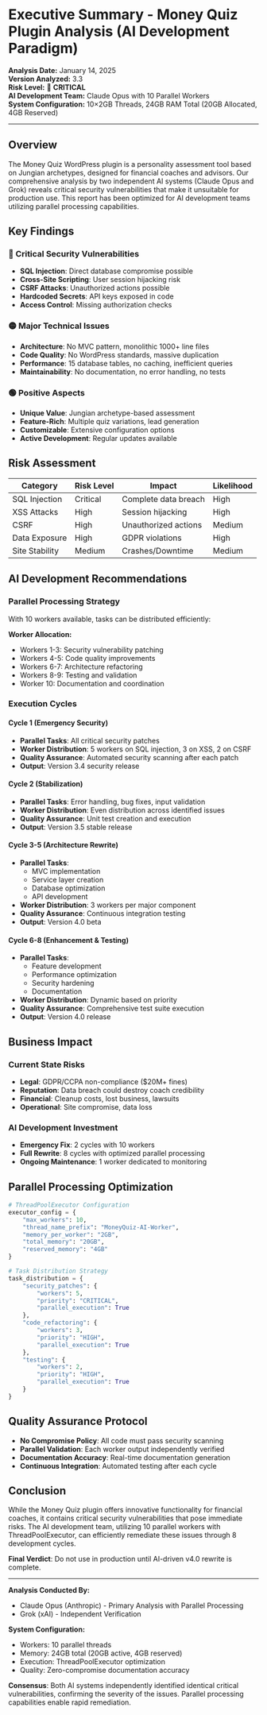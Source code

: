# Executive Summary - Money Quiz Plugin Analysis (AI Development Paradigm)

**Analysis Date:** January 14, 2025  
**Version Analyzed:** 3.3  
**Risk Level:** 🔴 **CRITICAL**  
**AI Development Team:** Claude Opus with 10 Parallel Workers  
**System Configuration:** 10×2GB Threads, 24GB RAM Total (20GB Allocated, 4GB Reserved)

---

## Overview

The Money Quiz WordPress plugin is a personality assessment tool based on Jungian archetypes, designed for financial coaches and advisors. Our comprehensive analysis by two independent AI systems (Claude Opus and Grok) reveals critical security vulnerabilities that make it unsuitable for production use. This report has been optimized for AI development teams utilizing parallel processing capabilities.

## Key Findings

### 🔴 Critical Security Vulnerabilities
- **SQL Injection**: Direct database compromise possible
- **Cross-Site Scripting**: User session hijacking risk  
- **CSRF Attacks**: Unauthorized actions possible
- **Hardcoded Secrets**: API keys exposed in code
- **Access Control**: Missing authorization checks

### 🟡 Major Technical Issues
- **Architecture**: No MVC pattern, monolithic 1000+ line files
- **Code Quality**: No WordPress standards, massive duplication
- **Performance**: 15 database tables, no caching, inefficient queries
- **Maintainability**: No documentation, no error handling, no tests

### 🟢 Positive Aspects
- **Unique Value**: Jungian archetype-based assessment
- **Feature-Rich**: Multiple quiz variations, lead generation
- **Customizable**: Extensive configuration options
- **Active Development**: Regular updates available

## Risk Assessment

| Category | Risk Level | Impact | Likelihood |
|----------|------------|---------|------------|
| SQL Injection | Critical | Complete data breach | High |
| XSS Attacks | High | Session hijacking | High |
| CSRF | High | Unauthorized actions | Medium |
| Data Exposure | High | GDPR violations | High |
| Site Stability | Medium | Crashes/Downtime | Medium |

## AI Development Recommendations

### Parallel Processing Strategy
With 10 workers available, tasks can be distributed efficiently:

**Worker Allocation:**
- Workers 1-3: Security vulnerability patching
- Workers 4-5: Code quality improvements
- Workers 6-7: Architecture refactoring
- Workers 8-9: Testing and validation
- Worker 10: Documentation and coordination

### Execution Cycles

#### Cycle 1 (Emergency Security)
- **Parallel Tasks**: All critical security patches
- **Worker Distribution**: 5 workers on SQL injection, 3 on XSS, 2 on CSRF
- **Quality Assurance**: Automated security scanning after each patch
- **Output**: Version 3.4 security release

#### Cycle 2 (Stabilization)
- **Parallel Tasks**: Error handling, bug fixes, input validation
- **Worker Distribution**: Even distribution across identified issues
- **Quality Assurance**: Unit test creation and execution
- **Output**: Version 3.5 stable release

#### Cycle 3-5 (Architecture Rewrite)
- **Parallel Tasks**: 
  - MVC implementation
  - Service layer creation
  - Database optimization
  - API development
- **Worker Distribution**: 3 workers per major component
- **Quality Assurance**: Continuous integration testing
- **Output**: Version 4.0 beta

#### Cycle 6-8 (Enhancement & Testing)
- **Parallel Tasks**: 
  - Feature development
  - Performance optimization
  - Security hardening
  - Documentation
- **Worker Distribution**: Dynamic based on priority
- **Quality Assurance**: Comprehensive test suite execution
- **Output**: Version 4.0 release

## Business Impact

### Current State Risks
- **Legal**: GDPR/CCPA non-compliance ($20M+ fines)
- **Reputation**: Data breach could destroy coach credibility
- **Financial**: Cleanup costs, lost business, lawsuits
- **Operational**: Site compromise, data loss

### AI Development Investment
- **Emergency Fix**: 2 cycles with 10 workers
- **Full Rewrite**: 8 cycles with optimized parallel processing
- **Ongoing Maintenance**: 1 worker dedicated to monitoring

## Parallel Processing Optimization

```python
# ThreadPoolExecutor Configuration
executor_config = {
    "max_workers": 10,
    "thread_name_prefix": "MoneyQuiz-AI-Worker",
    "memory_per_worker": "2GB",
    "total_memory": "20GB",
    "reserved_memory": "4GB"
}

# Task Distribution Strategy
task_distribution = {
    "security_patches": {
        "workers": 5,
        "priority": "CRITICAL",
        "parallel_execution": True
    },
    "code_refactoring": {
        "workers": 3,
        "priority": "HIGH",
        "parallel_execution": True
    },
    "testing": {
        "workers": 2,
        "priority": "HIGH",
        "parallel_execution": True
    }
}
```

## Quality Assurance Protocol

- **No Compromise Policy**: All code must pass security scanning
- **Parallel Validation**: Each worker output independently verified
- **Documentation Accuracy**: Real-time documentation generation
- **Continuous Integration**: Automated testing after each cycle

## Conclusion

While the Money Quiz plugin offers innovative functionality for financial coaches, it contains critical security vulnerabilities that pose immediate risks. The AI development team, utilizing 10 parallel workers with ThreadPoolExecutor, can efficiently remediate these issues through 8 development cycles.

**Final Verdict**: Do not use in production until AI-driven v4.0 rewrite is complete.

---

**Analysis Conducted By:**
- Claude Opus (Anthropic) - Primary Analysis with Parallel Processing
- Grok (xAI) - Independent Verification

**System Configuration:**
- Workers: 10 parallel threads
- Memory: 24GB total (20GB active, 4GB reserved)
- Execution: ThreadPoolExecutor optimization
- Quality: Zero-compromise documentation accuracy

**Consensus**: Both AI systems independently identified identical critical vulnerabilities, confirming the severity of the issues. Parallel processing capabilities enable rapid remediation.